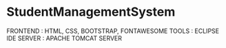 # StudentManagementSystem
FRONTEND : HTML, CSS, BOOTSTRAP, FONTAWESOME
TOOLS : ECLIPSE IDE
SERVER : APACHE TOMCAT SERVER

